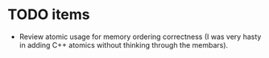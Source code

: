 # TODO items

- Review atomic usage for memory ordering correctness (I was very hasty in
  adding C++ atomics without thinking through the membars).
